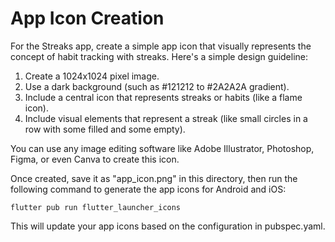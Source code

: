 # App Icon Creation

For the Streaks app, create a simple app icon that visually represents the concept of habit tracking with streaks. Here's a simple design guideline:

1. Create a 1024x1024 pixel image.
2. Use a dark background (such as #121212 to #2A2A2A gradient).
3. Include a central icon that represents streaks or habits (like a flame icon).
4. Include visual elements that represent a streak (like small circles in a row with some filled and some empty).

You can use any image editing software like Adobe Illustrator, Photoshop, Figma, or even Canva to create this icon.

Once created, save it as "app_icon.png" in this directory, then run the following command to generate the app icons for Android and iOS:

```
flutter pub run flutter_launcher_icons
```

This will update your app icons based on the configuration in pubspec.yaml.